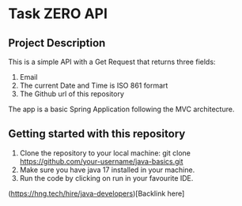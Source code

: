 # Task ZERO API
## Project Description
This is a simple API with a Get Request that returns three fields:
1. Email
2. The current Date and Time is ISO 861 formart
3. The Github url of this repository

The app is a basic Spring Application following the MVC architecture. 

## Getting started with this repository
1. Clone the repository to your local machine:
    git clone https://github.com/your-username/java-basics.git  
2. Make sure you have java 17 installed in your machine.
3. Run the code by clicking on run in your favourite IDE.

(https://hng.tech/hire/java-developers)[Backlink here]
